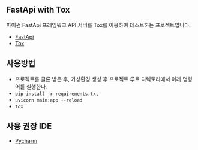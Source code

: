 ## FastApi with Tox

파이썬 FastApi 프레임워크 API 서버를 Tox를 이용하여 테스트하는 프로젝트입니다.
- [FastApi](https://fastapi.tiangolo.com/ko/)
- [Tox](https://tox.wiki/en/4.11.4/#)

## 사용방법
- 프로젝트를 클론 받은 후, 가상환경 생성 후 프로젝트 루트 디렉토리에서 아래 명령어를 실행한다.
- ```pip install -r requirements.txt```
- ```uvicorn main:app --reload```
- ```tox```

## 사용 권장 IDE
- [Pycharm](https://www.jetbrains.com/help/pycharm/2023.3/getting-started.html)